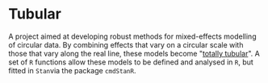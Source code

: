 # Tubular
A project aimed at developing robust methods for mixed-effects modelling of circular data. 
By combining effects that vary on a circular scale with those that vary along the real line,  these models become "[totally tubular](https://idioms.thefreedictionary.com/(totally)+tubular)". 
A set of ```R``` functions allow these models to be defined and analysed in ```R```, but fitted in ```Stan```via the package ```cmdStanR```. 
